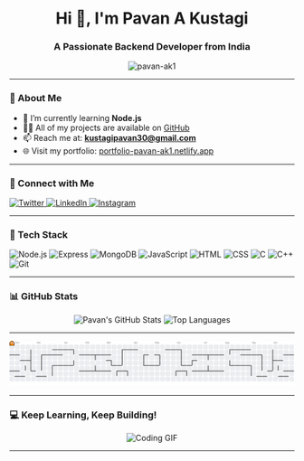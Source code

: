 <h1 align="center">Hi 👋, I'm Pavan A Kustagi</h1>
<h3 align="center">A Passionate Backend Developer from India</h3>

<p align="center">
  <img src="https://komarev.com/ghpvc/?username=pavan-ak1&label=Profile%20views&color=0e75b6&style=flat" alt="pavan-ak1" />
</p>

---

### 🚀 About Me

- 🌱 I’m currently learning **Node.js**  
- 👨‍💻 All of my projects are available on [GitHub](https://github.com/pavan-ak1)  
- 📫 Reach me at: **kustagipavan30@gmail.com**  
- 🌐 Visit my portfolio: [portfolio-pavan-ak1.netlify.app](https://portfolio-pavan-ak1.netlify.app/)

---

### 🤝 Connect with Me

<p align="left">
  <a href="https://twitter.com/pavan_kustagi" target="_blank">
    <img src="https://raw.githubusercontent.com/rahuldkjain/github-profile-readme-generator/master/src/images/icons/Social/twitter.svg" alt="Twitter" width="40" height="30" />
  </a>
  <a href="https://linkedin.com/in/pavan-a-kustagi" target="_blank">
    <img src="https://raw.githubusercontent.com/rahuldkjain/github-profile-readme-generator/master/src/images/icons/Social/linked-in-alt.svg" alt="LinkedIn" width="40" height="30" />
  </a>
  <a href="https://instagram.com/_pavan02._" target="_blank">
    <img src="https://raw.githubusercontent.com/rahuldkjain/github-profile-readme-generator/master/src/images/icons/Social/instagram.svg" alt="Instagram" width="40" height="30" />
  </a>
</p>

---

### 🧰 Tech Stack

<p align="left">
  <!-- Backend -->
  <img src="https://cdn.jsdelivr.net/gh/devicons/devicon/icons/nodejs/nodejs-original.svg" height="40" alt="Node.js" />
  <img src="https://cdn.jsdelivr.net/gh/devicons/devicon/icons/express/express-original-wordmark.svg" height="40" alt="Express" />
  <img src="https://cdn.jsdelivr.net/gh/devicons/devicon/icons/mongodb/mongodb-original-wordmark.svg" height="40" alt="MongoDB" />
  
  <!-- Frontend -->
  <img src="https://cdn.jsdelivr.net/gh/devicons/devicon/icons/javascript/javascript-original.svg" height="40" alt="JavaScript" />
  <img src="https://cdn.jsdelivr.net/gh/devicons/devicon/icons/html5/html5-original-wordmark.svg" height="40" alt="HTML" />
  <img src="https://cdn.jsdelivr.net/gh/devicons/devicon/icons/css3/css3-original-wordmark.svg" height="40" alt="CSS" />

  <!-- Others -->
  <img src="https://cdn.jsdelivr.net/gh/devicons/devicon/icons/c/c-original.svg" height="40" alt="C" />
  <img src="https://cdn.jsdelivr.net/gh/devicons/devicon/icons/cplusplus/cplusplus-original.svg" height="40" alt="C++" />
  <img src="https://www.vectorlogo.zone/logos/git-scm/git-scm-icon.svg" height="40" alt="Git" />
</p>

---

### 📊 GitHub Stats

<div align="center">
  <img src="https://github-readme-stats.vercel.app/api?username=pavan-ak1&show_icons=true&theme=dracula&hide_border=false&count_private=true" height="150" alt="Pavan's GitHub Stats" />
  <img src="https://github-readme-stats.vercel.app/api/top-langs/?username=pavan-ak1&layout=compact&theme=dracula&hide_border=false&langs_count=6" height="150" alt="Top Languages" />
</div>

---

<picture>
  <source media="(prefers-color-scheme: dark)" srcset="https://raw.githubusercontent.com/pavan-ak1/pavan-ak1/output/pacman-contribution-graph-dark.svg">
  <source media="(prefers-color-scheme: light)" srcset="https://raw.githubusercontent.com/pavan-ak1/pavan-ak1/output/pacman-contribution-graph.svg">
  <img alt="Pacman contribution graph" src="https://raw.githubusercontent.com/pavan-ak1/pavan-ak1/output/pacman-contribution-graph.svg">
</picture>

---

### 💻 Keep Learning, Keep Building!

<div align="center">
  <img height="257" src="https://user-images.githubusercontent.com/74038190/212749447-bfb7e725-6987-49d9-ae85-2015e3e7cc41.gif" alt="Coding GIF" />
</div>

---

